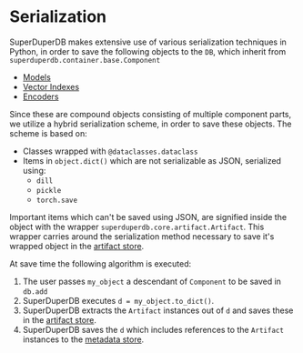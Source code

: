 # Serialization

SuperDuperDB makes extensive use of various serialization techniques in Python, 
in order to save the following objects to the `DB`, which inherit
from `superduperdb.container.base.Component`

- [Models](models)
- [Vector Indexes](/docs/docs/usage/vector_index)
- [Encoders](encoders)

Since these are compound objects consisting of multiple component parts, we utilize a hybrid 
serialization scheme, in order to save these objects. The scheme is based on:

- Classes wrapped with `@dataclasses.dataclass`
- Items in `object.dict()` which are not serializable as JSON, serialized using:
  - `dill`
  - `pickle`
  - `torch.save`

Important items which can't be saved using JSON, are signified inside the object
with the wrapper `superduperdb.core.artifact.Artifact`. This wrapper carries
around the serialization method necessary to save it's wrapped object in the 
[artifact store](/docs/docs/usage/db#artifact-store).

At save time the following algorithm is executed:

1. The user passes `my_object` a descendant of `Component` to be saved in `db.add`
2. SuperDuperDB executes `d = my_object.to_dict()`.
3. SuperDuperDB extracts the `Artifact` instances out of `d` and saves these
   in the [artifact store](/docs/docs/usage/db#artifact-store).
4. SuperDuperDB saves the `d` which includes references to the `Artifact` instances
   to the [metadata store](/docs/docs/usage/db#metadata-store).
